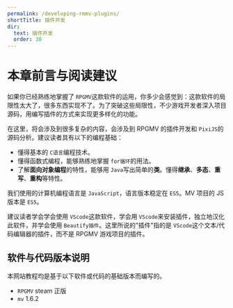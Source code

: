 ```yaml
---
permalink: /developing-rmmv-plugins/
shortTitle: 插件开发
dir:
  text: 插件开发
  order: 30
---
```


# 本章前言与阅读建议

如果你已经熟练地掌握了 `RPGMV`这款软件的运用，你多少会感觉到：这款软件的局限性太大了，很多东西实现不了。为了突破这些局限性，不少游戏开发者深入项目源码，用编写插件的方式来实现更多样化的功能。

在这里，将会涉及到很多复杂的内容，会涉及到 RPGMV 的插件开发和 `PixiJS`的源码分析。建议读者具有以下的编程基础：

- 懂得基本的 `C语言`编程技术。
- 懂得函数式编程，能够熟练地掌握 `for循环`的用法。
- 了解**面向对象编程**的特性，能够用 `Java`写出简单的**类**。懂得**继承**、**多态**、**重写**、**重构**等特性。

我们使用的计算机编程语言是 `JavaScript`，语言版本稳定在 `ES5`。MV 项目的 JS 版本是 `ES5`。

建议读者学会学会使用 `VScode`这款软件，学会用 `VScode`来安装插件，独立地汉化此软件，并学会使用 `Beautify插件`。这里所说的"插件"指的是 `VScode`这个文本/代码编辑器的插件，而不是 RPGMV 游戏项目的插件。

## 软件与代码版本说明

本网站教程均是基于以下软件或代码的基础版本而编写的。

- `RPGMV` steam 正版
- `mv` 1.6.2
